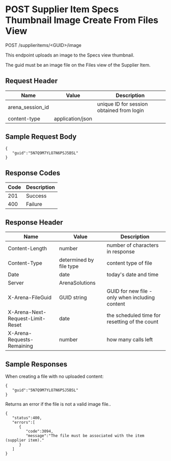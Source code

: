 # POST Supplier Item Specs Thumbnail Image Create From Files View


POST /supplieritems/&lt;GUID&gt;/image

This endpoint uploads an image to the Specs view thumbnail.

The guid must be an image file on the Files view of the Supplier Item.

## Request Header

| Name | Value | Description |
|  --- |  --- |  --- | 
| arena_session_id |   | unique ID for session obtained from login |
| content\-type | application/json |   |

## Sample Request Body


```
{  
   "guid":"5N7Q9M7YLO7N6PSJ5BSL"
}
```
## Response Codes

| Code | Description |
|  --- |  --- | 
| 201 | Success |
| 400 | Failure |

## Response Header

| Name | Value | Description |
|  --- |  --- |  --- | 
| Content\-Length | number | number of characters in response |
| Content\-Type | determined by file type | content type of file |
| Date | date | today's date and time |
| Server | ArenaSolutions |   |
| X\-Arena\-FileGuid | GUID string | GUID for new file \- only when including content |
| X\-Arena\-Next\-Request\-Limit\-Reset  | date | the scheduled time for resetting of the count |
| X\-Arena\-Requests\-Remaining  | number | how many calls left |

## Sample Responses
When creating a file with no uploaded content:

```
{  
   "guid":"5N7Q9M7YLO7N6PSJ5BSL"
}
```
Returns an error  if the file is not a valid image file..

```
{  
   "status":400,
   "errors":[  
      {  
         "code":3094,
         "message":"The file must be associated with the item (supplier item)."
      }
   ]
}
```

